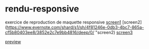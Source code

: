 # rendu-responsive

exercice de reproduction de maquette responsive [screen1](https://www.evernote.com/shard/s1/sh/4155196b-2401-4a9d-a3b7-3ed7c9f1ba3f/1276a52e4bbfe4b5/deep/0/ "screen1")
[screen2](https://www.evernote.com/shard/s1/sh/4f81246e-0db3-4bc7-865a-cf5b80403ee8/3852e2c7e9bb4816/deep/0/ "screen2)
[screen3](https://www.evernote.com/shard/s1/sh/06390ea1-a313-49c2-8201-2e8f40baba16/002778e52beeac84/deep/0/ "screen3")

[preview](http://htmlpreview.github.io/?https://raw.githubusercontent.com/simplon-lyemma/rendu-responsive/master/index.html "preview")

